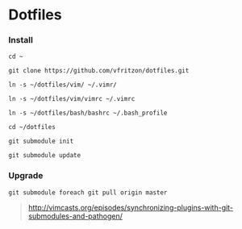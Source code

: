 # Dotfiles

### Install

``cd ~``

``git clone https://github.com/vfritzon/dotfiles.git``

``ln -s ~/dotfiles/vim/ ~/.vimr/``

``ln -s ~/dotfiles/vim/vimrc ~/.vimrc``

``ln -s ~/dotfiles/bash/bashrc ~/.bash_profile``

``cd ~/dotfiles``

``git submodule init``

``git submodule update``

### Upgrade

``git submodule foreach git pull origin master``

>http://vimcasts.org/episodes/synchronizing-plugins-with-git-submodules-and-pathogen/
